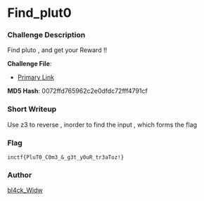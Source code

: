 
# Find_plut0

### Challenge Description

Find pluto , and get your Reward !!

**Challenge File**:

+ [Primary Link](/handout/find_plut0)

**MD5 Hash**: 0072ffd765962c2e0dfdc72fff4791cf

### Short Writeup

Use z3 to reverse , inorder to find the input , which forms the flag

### Flag

```	
inctf{PluT0_C0m3_&_g3t_y0uR_tr3aToz!}
```

### Author
[bl4ck_Widw](https://twitter.com/N4m1th4_01)